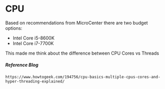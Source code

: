 # CPU

Based on recommendations from MicroCenter there are two budget options:

* Intel Core i5-8600K
* Intel Core i7-7700K

This made me think about the difference between CPU Cores vs Threads

##### Reference Blog

```
https://www.howtogeek.com/194756/cpu-basics-multiple-cpus-cores-and-hyper-threading-explained/
```



